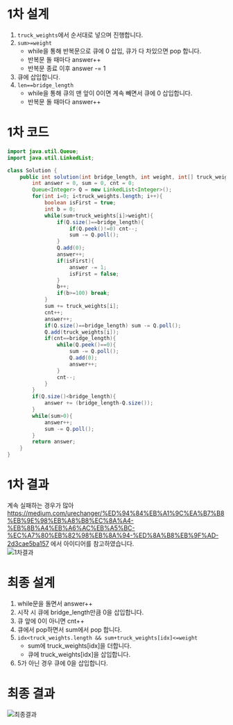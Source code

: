 # 1차 설계
1. `truck_weights`에서 순서대로 넣으며 진행합니다.
2. `sum>=weight`
    - while을 통해 반복문으로 큐에 0 삽입, 큐가 다 차있으면 pop 합니다.  
    - 반복문 돌 때마다 answer++  
    - 반복문 종료 이후 answer -= 1
3. 큐에 삽입합니다.
4. `len==bridge_length`
    - while을 통해 큐의 맨 앞이 0이면 계속 빼면서 큐에 0 삽입합니다.
    - 반복문 돌 때마다 answer++

# 1차 코드

```java
import java.util.Queue;
import java.util.LinkedList;

class Solution {
    public int solution(int bridge_length, int weight, int[] truck_weights) {
        int answer = 0, sum = 0, cnt = 0;
        Queue<Integer> Q = new LinkedList<Integer>();
        for(int i=0; i<truck_weights.length; i++){
            boolean isFirst = true;
            int b = 0;
            while(sum+truck_weights[i]>weight){
                if(Q.size()==bridge_length){
                    if(Q.peek()!=0) cnt--;
                    sum -= Q.poll();
                }
                Q.add(0);
                answer++;
                if(isFirst){
                    answer -= 1;
                    isFirst = false;
                }
                b++;
                if(b>=100) break;
            }
            sum += truck_weights[i];
            cnt++;
            answer++;
            if(Q.size()==bridge_length) sum -= Q.poll();
            Q.add(truck_weights[i]);
            if(cnt==bridge_length){
                while(Q.peek()==0){
                    sum -= Q.poll();
                    Q.add(0);
                    answer++;
                }
                cnt--;
            }
        }
        if(Q.size()<bridge_length){
            answer += (bridge_length-Q.size());
        }
        while(sum>0){
            answer++;
            sum -= Q.poll();
        }
        return answer;
    }
}
```

# 1차 결과
계속 실패하는 경우가 많아 https://medium.com/urechanger/%ED%94%84%EB%A1%9C%EA%B7%B8%EB%9E%98%EB%A8%B8%EC%8A%A4-%EB%8B%A4%EB%A6%AC%EB%A5%BC-%EC%A7%80%EB%82%98%EB%8A%94-%ED%8A%B8%EB%9F%AD-2d3cae5ba157 에서 아이디어를 참고하였습니다.  
![1차결과](https://user-images.githubusercontent.com/59535609/131224814-73a43edb-874b-4622-a246-cec280950181.jpg)

# 최종 설계
1. while문을 돌면서 answer++
2. 시작 시 큐에 bridge_length만큼 0을 삽입합니다.
3. 큐 앞에 0이 아니면 cnt++
4. 큐에서 pop하면서 sum에서 pop 합니다.
5. `idx<truck_weights.length && sum+truck_weights[idx]<=weight`
    - sum에 truck_weights[idx]을 더합니다.
    - 큐에 truck_weights[idx]을 삽입합니다.
6. 5가 아닌 경우 큐에 0을 삽입합니다.

# 최종 결과
![최종결과](https://user-images.githubusercontent.com/59535609/131224823-76d63e83-9f74-4c49-920d-1bae01e2bbc6.jpg)
